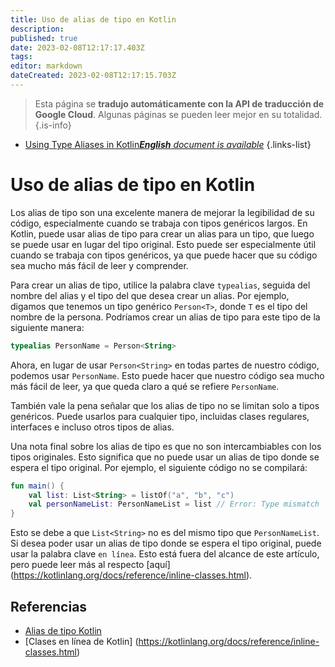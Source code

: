 ```yaml
---
title: Uso de alias de tipo en Kotlin
description: 
published: true
date: 2023-02-08T12:17:17.403Z
tags: 
editor: markdown
dateCreated: 2023-02-08T12:17:15.703Z
---
```


> Esta página se **tradujo automáticamente con la API de traducción de Google Cloud**.
Algunas páginas se pueden leer mejor en su totalidad.{.is-info}



- [Using Type Aliases in Kotlin***English** document is available*](/en/Knowledge-base/Kotlin/using-type-aliases-in-kotlin)
{.links-list}


# Uso de alias de tipo en Kotlin

Los alias de tipo son una excelente manera de mejorar la legibilidad de su código, especialmente cuando se trabaja con tipos genéricos largos. En Kotlin, puede usar alias de tipo para crear un alias para un tipo, que luego se puede usar en lugar del tipo original. Esto puede ser especialmente útil cuando se trabaja con tipos genéricos, ya que puede hacer que su código sea mucho más fácil de leer y comprender.

Para crear un alias de tipo, utilice la palabra clave `typealias`, seguida del nombre del alias y el tipo del que desea crear un alias. Por ejemplo, digamos que tenemos un tipo genérico `Person<T>`, donde `T` es el tipo del nombre de la persona. Podríamos crear un alias de tipo para este tipo de la siguiente manera:

```kotlin
typealias PersonName = Person<String>
```

Ahora, en lugar de usar `Person<String>` en todas partes de nuestro código, podemos usar `PersonName`. Esto puede hacer que nuestro código sea mucho más fácil de leer, ya que queda claro a qué se refiere `PersonName`.

También vale la pena señalar que los alias de tipo no se limitan solo a tipos genéricos. Puede usarlos para cualquier tipo, incluidas clases regulares, interfaces e incluso otros tipos de alias.

Una nota final sobre los alias de tipo es que no son intercambiables con los tipos originales. Esto significa que no puede usar un alias de tipo donde se espera el tipo original. Por ejemplo, el siguiente código no se compilará:

```kotlin
fun main() {
    val list: List<String> = listOf("a", "b", "c")
    val personNameList: PersonNameList = list // Error: Type mismatch
}
```

Esto se debe a que `List<String>` no es del mismo tipo que `PersonNameList`. Si desea poder usar un alias de tipo donde se espera el tipo original, puede usar la palabra clave `en línea`. Esto está fuera del alcance de este artículo, pero puede leer más al respecto [aquí] (https://kotlinlang.org/docs/reference/inline-classes.html).

## Referencias

- [Alias de tipo Kotlin](https://kotlinlang.org/docs/reference/type-aliases.html)
- [Clases en línea de Kotlin] (https://kotlinlang.org/docs/reference/inline-classes.html)